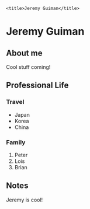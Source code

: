 <html lang="en">
  <head>
    
    <title>Jeremy Guiman</title>
  </head>
  <body>
    <main>
      <h1>Jeremy Guiman</h1>
      <section>
        <h2>About me</h2>
        <p>Cool stuff coming!</p>
      </section>
      <section>
        <h2>Professional Life</h2>
        <h3>Travel</h3>
        <ul>
          <li>Japan</li>
          <li>Korea</li>
          <li>China</li>
        </ul>
        <h3>Family</h3>
        <ol>
          <li>Peter</li>
          <li>Lois</li>
          <li>Brian</li>
        </ol>
      </section>
      <section>
        <h2>Notes</h2>
      </section>
    </main>
    <footer>
      <p>
        Jeremy is cool!
      </p>
    </footer>
  </body>
</html>
